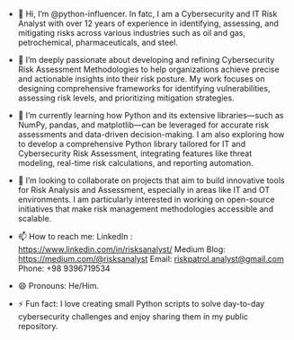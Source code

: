 - 👋 Hi, I’m @python-influencer. In fatc, I am a Cybersecurity and IT Risk Analyst with over 12 years of experience in identifying, assessing, and mitigating risks across various industries such as oil and gas, petrochemical, pharmaceuticals, and steel.
  
- 👀 I’m deeply passionate about developing and refining Cybersecurity Risk Assessment Methodologies to help organizations achieve precise and actionable insights into their risk posture.
      My work focuses on designing comprehensive frameworks for identifying vulnerabilities, assessing risk levels, and prioritizing mitigation strategies.
  
- 🌱 I’m currently learning how Python and its extensive libraries—such as NumPy, pandas, and matplotlib—can be leveraged for accurate risk assessments and data-driven decision-making.
     I am also exploring how to develop a comprehensive Python library tailored for IT and Cybersecurity Risk Assessment, integrating features like threat modeling, real-time risk calculations, and reporting automation.

- 💞️ I’m looking to collaborate on projects that aim to build innovative tools for Risk Analysis and Assessment, especially in areas like IT and OT environments.
     I am particularly interested in working on open-source initiatives that make risk management methodologies accessible and scalable.
  
- 📫 How to reach me:
    LinkedIn : https://www.linkedin.com/in/risksanalyst/
    Medium Blog: https://medium.com/@risksanalyst
    Email: riskpatrol.analyst@gmail.com
    Phone: +98 9396719534

- 😄 Pronouns: He/Him.
  
- ⚡ Fun fact: I love creating small Python scripts to solve day-to-day cybersecurity challenges and enjoy sharing them in my public repository.

<!---
python-influencer/python-influencer is a ✨ special ✨ repository because its `README.md` (this file) appears on your GitHub profile.
You can click the Preview link to take a look at your changes.
--->
